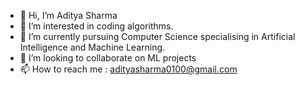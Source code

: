 - 👋 Hi, I’m Aditya Sharma
- 👀 I’m interested in coding algorithms.
- 🌱 I’m currently pursuing Computer Science specialising in Artificial Intelligence and Machine Learning.
- 💞️ I’m looking to collaborate on ML projects
- 📫 How to reach me : adityasharma0100@gmail.com

<!---
adi-sharma707/adi-sharma707 is a ✨ special ✨ repository because its `README.md` (this file) appears on your GitHub profile.
You can click the Preview link to take a look at your changes.
--->
